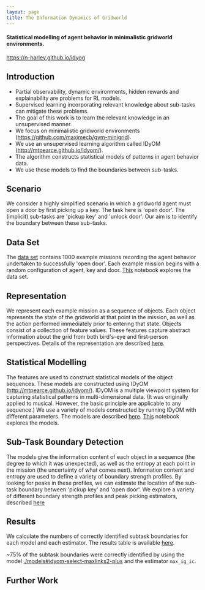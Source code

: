 ```yaml
---
layout: page
title: The Information Dynamics of Gridworld
---
```


#### Statistical modelling of agent behavior in minimalistic gridworld environments.  

<https://n-harley.github.io/idyog>

## Introduction

- Partial observability, dynamic environments, hidden rewards and explainability are problems for RL models. 
- Supervised learning incorporating relevant knowledge about sub-tasks can mitigate these problems.
- The goal of this work is to learn the relevant knowledge in an unsupervised manner.
- We focus on minimalistic gridworld environments (<https://github.com/maximecb/gym-minigrid>).
- We use an unsupervised learning algorithm called IDyOM (<http://mtpearce.github.io/idyom/>).
- The algorithm constructs statistical models of patterns in agent behavior data.
- We use these models to find the boundaries between sub-tasks.

## Scenario

We consider a highly simplified scenario in which a gridworld agent must open a door by first picking up a key. The task here is 'open door'. The (implicit) sub-tasks are 'pickup key' and 'unlock door'. Our aim is to identify the boundary between these sub-tasks.

## Data Set

The [data set](dataset.pkl) contains 1000 example missions recording the agent behavior undertaken to successfully 'open door'. Each example mission begins with a random configuration of agent, key and door. [This](https://nbviewer.jupyter.org/github/n-harley/idyog/blob/main/dataset-explorer.ipynb) notebook explores the data set. 

## Representation

We represent each example mission as a sequence of objects. Each object represents the state of the gridworld at that point in the mission, as well as the action performed immediately prior to entering that state. Objects consist of a collection of feature values. These features capture abstract information about the grid from both bird's-eye and first-person perspectives. Details of the representation are described [here](./representation.md).

## Statistical Modelling

The features are used to construct statistical models of the object sequences. These models are constructed using IDyOM (<http://mtpearce.github.io/idyom/>). IDyOM is a multiple viewpoint system for capturing statistical patterns in multi-dimensional data. (It was originally applied to musical. However, the basic principle are applicable to any sequence.) We use a variety of models constructed by running IDyOM with different parameters. The models are described [here](./models.md). [This](https://nbviewer.jupyter.org/github/n-harley/idyog/blob/main/model-explorer.ipynb) notebook explores the models.

## Sub-Task Boundary Detection

The models give the information content of each object in a sequence (the degree to which it was unexpected), as well as the entropy at each point in the mission (the uncertainty of what comes next). Information content and entropy are used to define a variety of boundary strength profiles. By looking for peaks in these profiles, we can estimate the location of the sub-task boundary between 'pickup key' and 'open door'. We explore a variety of different boundary strength profiles and peak picking estimators, described [here](./subtask-detection.md)

## Results 

We calculate the numbers of correctly identified subtask boundaries for each model and each estimator. The results table is available [here](https://nbviewer.jupyter.org/github/n-harley/idyog/blob/main/subtask-detection.ipynb).

~75% of the subtask boundaries were correctly identified by using the model [./models#idyom-select-maxlinks2-plus](./models#idyom-select-maxlinks2-plus) and the estimator `max_ig_ic`.

## Further Work


